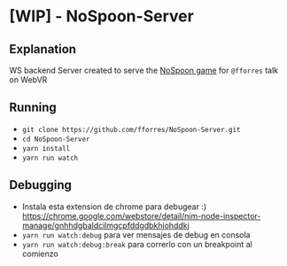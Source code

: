 # [WIP] - NoSpoon-Server

## Explanation
WS backend Server created to serve the [NoSpoon game](https://github.com/fforres/NoSpoon) for `@fforres` talk on WebVR

## Running
- `git clone https://github.com/fforres/NoSpoon-Server.git`
- `cd NoSpoon-Server`
- `yarn install`
- `yarn run watch`

## Debugging
- Instala esta extension de chrome para debugear :)  https://chrome.google.com/webstore/detail/nim-node-inspector-manage/gnhhdgbaldcilmgcpfddgdbkhjohddkj
- `yarn run watch:debug` para ver mensajes de debug en consola
- `yarn run watch:debug:break` para correrlo con un breakpoint al comienzo  
